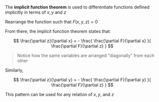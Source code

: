 The **implicit function theorem** is used to differentiate functions defined implicitly in terms of $x, y$ and $z$

Rearrange the function such that $F(x, y, z) = 0$

From there, the implicit function theorem states that:

$$
\frac{\partial z}{\partial x} = -
\frac{
\frac{\partial F}{\partial x}
}{
\frac{\partial F}{\partial z}
}
$$

> Notice how the same variables are arranged "diagonally" from each other

Similarly,

$$
\frac{\partial z}{\partial y} = -
\frac{
\frac{\partial F}{\partial y}
}{
\frac{\partial F}{\partial z}
}
$$

This pattern can be used for any relation of $x, y,$ and $z$

